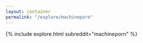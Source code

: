 ```yaml
---
layout: container
permalink: "/explore/machineporn"
---
```


<link rel="stylesheet" type="text/css" href="/static/css/explore.css">
{% include explore.html subreddit="machineporn" %}
